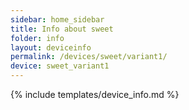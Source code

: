 ```yaml
---
sidebar: home_sidebar
title: Info about sweet
folder: info
layout: deviceinfo
permalink: /devices/sweet/variant1/
device: sweet_variant1
---
```

{% include templates/device_info.md %}
